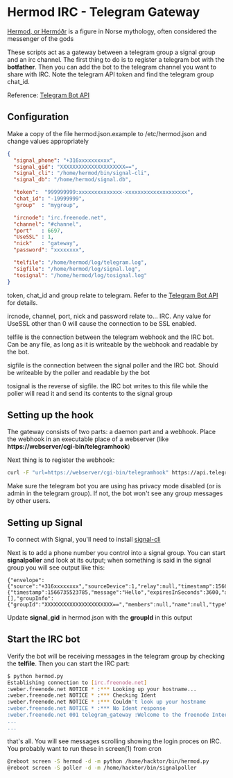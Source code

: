 # Hermod IRC - Telegram Gateway

[Hermod, or Hermóðr](https://en.wikipedia.org/wiki/Herm%C3%B3%C3%B0r) is a figure in Norse mythology,
often considered the messenger of the gods

These scripts act as a gateway between a telegram group a signal group and an irc channel.
The first thing to do is to register a telegram bot with the **botfather**.
Then you can add the bot to the telegram channel you want to share with IRC.
Note the telegram API token and find the telegram group chat\_id.

Reference: [Telegram Bot API](https://core.telegram.org/bots/api "Bot API")

## Configuration

Make a copy of the file hermod.json.example to /etc/hermod.json and change values
appropriately
```json
{
  "signal_phone": "+316xxxxxxxxxx",
  "signal_gid": "XXXXXXXXXXXXXXXXXXXXX==",
  "signal_cli": "/home/hermod/bin/signal-cli",
  "signal_db": "/home/hermod/signal.db",

  "token":  "999999999:xxxxxxxxxxxxxx-xxxxxxxxxxxxxxxxxxxx",
  "chat_id": "-19999999",
  "group"  : "mygroup",

  "ircnode": "irc.freenode.net",
  "channel": "#channel",
  "port"   : 6697,
  "UseSSL" : 1,
  "nick"   : "gateway",
  "password": "xxxxxxxx",

  "telfile": "/home/hermod/log/telegram.log",
  "sigfile": "/home/hermod/log/signal.log",
  "tosignal": "/home/hermod/log/tosignal.log"
}
```
token, chat\_id and group relate to telegram. Refer to the [Telegram Bot API](https://core.telegram.org/bots/api)
for details. 

ircnode, channel, port, nick and password relate to... IRC. Any value for UseSSL other than 0 will cause the connection to be SSL enabled.

telfile is the connection between the telegram webhook and the IRC bot. Can be any file, as long as it is writeable by the webhook and readable by the bot.

sigfile is the connection between the signal poller and the IRC bot. Should be writeable by the poller and readable by the bot

tosignal is the reverse of sigfile. the IRC bot writes to this file while the poller will read it and send its contents to the signal group

## Setting up the hook

The gateway consists of two parts: a daemon part and a webhook. Place the
webhook in an executable place of a webserver (like **https://webserver/cgi-bin/telegramhook**)

Next thing is to register the webhook:

```bash
curl -F "url=https://webserver/cgi-bin/telegramhook" https://api.telegram.org/bot$TOKEN/setWebhook
```

Make sure the telegram bot you are using has privacy mode disabled (or is admin in the telegram group). If not, the bot won't see any group messages by other users.

## Setting up Signal

To connect with Signal, you'll need to install [signal-cli](https://github.com/AsamK/signal-cli)

Next is to add a phone number you control into a signal group. You can start **signalpoller** and 
look at its output; when something is said in the signal group you will see output like this:

```text
{"envelope":{"source":"+316xxxxxxxx","sourceDevice":1,"relay":null,"timestamp":1566735523785,"isReceipt":false,"dataMessage":{"timestamp":1566735523785,"message":"Hello","expiresInSeconds":3600,"attachments":[],"groupInfo":{"groupId":"XXXXXXXXXXXXXXXXXXXXXX==","members":null,"name":null,"type":"DELIVER"}},"syncMessage":null,"callMessage":null}}
```
Update **signal**\_**gid** in hermod.json  with the **groupId** in this output


## Start the IRC bot

Verify the bot will be receiving messages in the telegram group by checking the **telfile**. Then you can start the IRC part:

```bash
$ python hermod.py 
Establishing connection to [irc.freenode.net]
:weber.freenode.net NOTICE * :*** Looking up your hostname...
:weber.freenode.net NOTICE * :*** Checking Ident
:weber.freenode.net NOTICE * :*** Couldn't look up your hostname
:weber.freenode.net NOTICE * :*** No Ident response
:weber.freenode.net 001 telegram_gateway :Welcome to the freenode Internet Relay Chat Network telegram_gateway
...
...

```
that's all. You will see messages scrolling showing the login proces on IRC. You probably want to run these in screen(1) from cron
```bash
@reboot screen -S hermod -d -m python /home/hacktor/bin/hermod.py
@reboot screen -S poller -d -m /home/hacktor/bin/signalpoller
```


